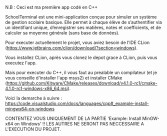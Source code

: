 N.B : Ceci est ma première app codé en C++

SchoolTerminal est une mini-application conçue pour simuler un système de gestion scolaire basique.
Elle permet à chaque élève de s’authentifier via un identifiant unique, d’enregistrer ses matières, notes et coefficients, et de calculer sa moyenne générale (sans base de données).

Pour executer actuellement le projet, vous aviez besoin de l'IDE CLion (https://www.jetbrains.com/clion/download/?section=windows).

Vous installez CLion, après vous clonez le depot grace à CLion, puis vous executez l'app.

Mais pour executer du C++, il vous faut au prealable un compilateur (et je vous conseille d'installer l'app msys2) et installer CMake (https://github.com/Kitware/CMake/releases/download/v4.1.0-rc1/cmake-4.1.0-rc1-windows-x86_64.msi).

Voici la demarche à suivre : https://code.visualstudio.com/docs/languages/cpp#_example-install-mingwx64-on-windows

CONTENTEZ VOUS UNIQUEMENT DE LA PARTIE 'Example: Install MinGW-x64 on Windows' !!
LES AUTRES NE SERONT PAS NECCESSAIRE A L'EXECUTION DU PROJET.